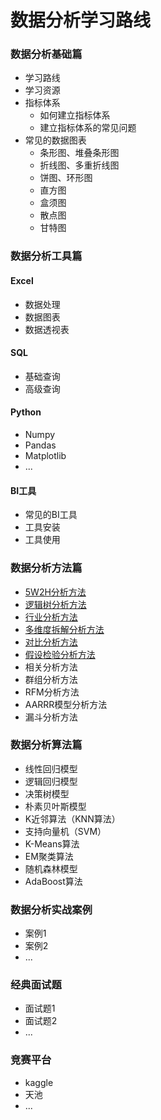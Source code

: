 # 数据分析学习路线

### 数据分析基础篇

- 学习路线
- 学习资源
- 指标体系
  - 如何建立指标体系
  - 建立指标体系的常见问题
- 常见的数据图表
  - 条形图、堆叠条形图
  - 折线图、多重折线图
  - 饼图、环形图
  - 直方图
  - 盒须图
  - 散点图
  - 甘特图

### 数据分析工具篇

#### Excel

- 数据处理
- 数据图表
- 数据透视表

#### SQL

- 基础查询
- 高级查询

#### Python

- Numpy
- Pandas
- Matplotlib
- ...

#### BI工具

- 常见的BI工具
- 工具安装
- 工具使用

### 数据分析方法篇

- [5W2H分析方法](https://github.com/likuli/data-analysis-learning/blob/main/docs/analytical_method/1_5w2h_analysis.md)
- [逻辑树分析方法](https://github.com/likuli/data-analysis-learning/blob/main/docs/analytical_method/2_logical_tree_analysis.md)
- [行业分析方法](https://github.com/likuli/data-analysis-learning/blob/main/docs/analytical_method/3_pest_analysis.md)
- [多维度拆解分析方法](https://github.com/likuli/data-analysis-learning/blob/main/docs/analytical_method/4_multidimensional_analysis.md)
- [对比分析方法](https://github.com/likuli/data-analysis-learning/blob/main/docs/analytical_method/5_comparative_analysis.md)
- [假设检验分析方法](https://github.com/likuli/data-analysis-learning/blob/main/docs/analytical_method/6_hypothetical_test_analysis.md)
- 相关分析方法
- 群组分析方法
- RFM分析方法
- AARRR模型分析方法
- 漏斗分析方法

### 数据分析算法篇

- 线性回归模型
- 逻辑回归模型
- 决策树模型
- 朴素贝叶斯模型
- K近邻算法（KNN算法）
- 支持向量机（SVM）
- K-Means算法
- EM聚类算法
- 随机森林模型
- AdaBoost算法

### 数据分析实战案例

- 案例1
- 案例2
- ...

### 经典面试题

- 面试题1
- 面试题2
- ...

### 竞赛平台

- kaggle
- 天池
- ...